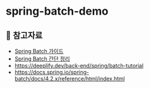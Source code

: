 # spring-batch-demo

## 📘 참고자료
- [Spring Batch 가이드](https://jojoldu.tistory.com/324)  
- [Spring Batch 간단 정리](https://cheese10yun.github.io/spring-batch-basic/)  
- https://deeplify.dev/back-end/spring/batch-tutorial  
- https://docs.spring.io/spring-batch/docs/4.2.x/reference/html/index.html  